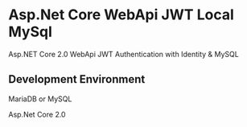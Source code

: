 # Asp.Net Core WebApi JWT Local MySql
Asp.NET Core 2.0 WebApi JWT Authentication with Identity & MySQL

## Development Environment
MariaDB or MySQL

Asp.Net Core 2.0
